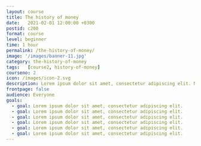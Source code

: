 ```yaml
---
layout: course
title: The history of money
date:   2021-02-01 12:00:00 +0300
postid: c200
format: course
level: beginner
time: 1 hour
permalink: /the-history-of-money/
image: '/images/banner-11.jpg'
category: the-history-of-money
tags:   [course2, history-of-money]
courseno: 2
icon: /images/icon-2.svg
description: Lorem ipsum dolor sit amet, consectetur adipiscing elit. Morbi aliquet bibendum venenatis. Sed quis fermentum tortor. Duis in accumsan enim. Sed vel metus arcu. Sed mattis eget quam et dictum. Nullam mattis nibh ex, nec viverra turpis viverra nec.
frontpage: false
audience: Everyone
goals:
  - goal: Lorem ipsum dolor sit amet, consectetur adipiscing elit.
  - goal: Lorem ipsum dolor sit amet, consectetur adipiscing elit.
  - goal: Lorem ipsum dolor sit amet, consectetur adipiscing elit.
  - goal: Lorem ipsum dolor sit amet, consectetur adipiscing elit.
  - goal: Lorem ipsum dolor sit amet, consectetur adipiscing elit.
  - goal: Lorem ipsum dolor sit amet, consectetur adipiscing elit.
---
```

